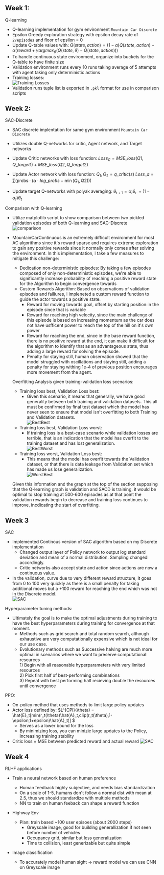 ## Week 1:
Q-learning
- Q-learning implementation for gym environment ```Mountain Car Discrete```
- Epsilon Greedy exploration strategy with epsilon decay rate of ```2/episodes``` and floor of epsilon = 0
- Update Q-table values with:
$Q(state,action) = (1 - \alpha)Q(state,action) + \alpha(reward+\gamma argmax_\theta(Q(state,\theta) - Q(state,action)))$
- To handle continuous state environment, organize into buckets for the Q-table to have finite size
- Validation environment runs every 10 runs taking average of 5 attempts with agent taking only deterministic actions
-  Training losses:\
![Training Losses](images/q-learning0.5.png)
- Validation runs tuple list is exported in ```.pkl``` format for use in comparison scripts
## Week 2:
SAC-Discrete
- SAC discrete implentation for same gym environment ```Mountain Car Discrete```
- Utilizes double Q-networks for critic, Agent network, and Target networks
- Update Critic networks with loss function:
$Loss_C = MSE\_loss(Q1, Q\_target1)+MSE\_loss(Q2,Q\_target2)$
- Update Actor network with loss function:
$Q_1, Q_2 = q\_critic(s)$
$Loss\_a = \sum ( \text{probs} \cdot (\alpha \cdot log\_probs - \min (Q_1,Q2)))$

- Update target Q-networks with polyak averaging:
$\theta_{t+1} = \alpha_{t}\theta_{t}\ + (1-\alpha_{t})\theta_{t}$

Comparison with Q-learning
- Utilize matplotlib script to show comparison between two pickled validation episodes of both Q-learning and SAC-Discrete\
![comparison](images/comparison.png)

- MountainCarContinuous is an extremely difficult environment for most AC algorithms since it's reward sparse and requires extreme exploration to gain any positive rewards since it normally only comes after solving the environment. In this implementation, I take a few measures to mitigate this challenge:
    - Dedication non-deterministic episodes: By taking a few episodes composed of only non-deterministic episodes, we're able to significantly increase probability of reaching a positive reward state for the Algorithm to begin convergence towards
    - Custom Rewards Algorithm: Based on observations of validation episodes and failiures, I impleneted a custom reward function to guide the actor towards a positive state.
        - Reward for moving towards goal, offset by starting position in the episode since that is variable
        - Reward for reaching high velocity, since the main challenge of this episode is based on increasing momentum as the car does not have usfficent power to reach the top of the hill on it's own power
        - Reward for reaching the end, since in the base reward function, there is no positive reward at the end, it can make it difficult for the algorithm to identify that as an advantageous state, thus adding a large reward for solving the episode.
        - Penalty for staying still, human observation showed that the model struggled with oscillations and staying still, adding a penalty for staying withing 1e-4 of previous position encourages more movement from the agent.

    Overfitting Analysis given training-validation loss scenarios:
    - Training loss best, Validation Loss best:
        - Given this scenario, it means that generally, we have good generality between both training and validation datasets. This all must be confirmed by final test dataset which the model has never seen to ensure that model isn't overfitting to both Training and Validation datasets.\
        ![BestBest](images/BestTrainingBestValidation.png)
    - Training loss best, Validation Loss worst:
        - If training loss is a best-case scenario while validation losses are terrible, that is an indication that the model has overfit to the training dataset and has lost generalization.\
        ![BestWorst](images/BestTrainingWorstValidation.png)
    - Training loss worst, Validation Loss best:
        - This means that the model has overfit towards the Validation dataset, or that there is data leakage from Validation set which has made us lose generalization.\
        ![WorstBest](images/WorstTrainingBestValidation.png)

    Given this information and the graph at the top of the section supposing that the Q-learning graph is validation and SACD is training, it would be optimal to stop training at 500-600 episodes as at that point the validation rewards begin to decrease and training loss continues to improve, incdicating the start of overfitting.

    
## Week 3
SAC
- Implemented Continous version of SAC algorithm based on my Discrete implementation
    - Changed output layer of Policy network to output log standard deviation and mean of a normal distribution. Sampling changed accordingly.
    - Critic networks also accept state and action since actions are now a continuous value.
- In the validation, curve due to very different reward structure, it goes from 0 to 100 very quickly as there is a small penalty for taking additional moves but a +100 reward for reaching the end which was not in the Discrete model.\
![SAC](images/SAC_eval.png)

Hyperparameter tuning methods:
- Ultimately the goal is to make the optimal adjustments during training to have the best hyperparameters during training for convergence at that moment.
  - Methods such as grid search and total random search, although exhaustive are very computationally expensive which is not ideal for our use case.
  - Evolutionary methods such as Successive halving are much more optimal in scenarios where we want to preserve computational resources\
        1) Begin with all reasonable hyperparameters with very limited resources\
        2) Pick first half of best-performing combinations\
        3) Repeat with best performing half recieving double the resources until convergence

PPO:
- On-policy method that uses methods to limit large policy updates
- Actor loss defined by: $L^{CPI}(\theta) = \hat{E}_t[min(r_t(\theta)\hat{A}_t,clip(r_t(\theta),1-\epsilon,1+epsilon)\hat{A}_t)] $
    - Serves as a lower bound for the loss
    - By minimizing loss, you can minizie large updates to the Policy, increasing training stability
- Critic loss = MSE between predicted reward and actual reward
![SAC](images/PPO_training.png)


## Week 4

RLHF applications
- Train a neural network based on human preference
    - Human feedback highly subjective, and needs bias standardization
    - On a scale of 1-5, humans don't follow a normal dist with mean at 2.5, thus we should standardize with multiple methods
    - NN to train on human feeback can shape a reward function

- Highway Env
    - Plan: train based ~100 user episoes (about 2000 steps)
        - Greyscale image, good for building generallization if not seen before number of vehicles
        - Occupancy grid, similar but less generalization
        - Time to collision, least generizable but quite simple

- Image classification
    - To accurately model human sight -> reward model we can use CNN on Greyscale image